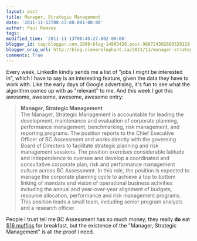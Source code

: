 ```yaml
---
layout: post
title: Manager, Strategic Management
date: '2011-11-13T08:43:00.001-08:00'
author: Paul Ramsey
tags: 
modified_time: '2011-11-13T08:45:27.602-08:00'
blogger_id: tag:blogger.com,1999:blog-14903426.post-968724302600329118
blogger_orig_url: http://blog.cleverelephant.ca/2011/11/manager-strategic-management.html
comments: True
---
```


Every week, LinkedIn kindly sends me a list of "jobs I might be interested in", which I have to say is an interesting feature, given the data they have to work with. Like the early days of Google advertising, it's fun to see what the algorithm comes up with as "relevant" to me. And this week I got this awesome, awesome, awesome, awesome entry:

> **Manager, Strategic Management**<br/>
> The Manager, Strategic Management is accountable for leading the development, maintenance and evaluation of corporate planning, performance management, benchmarking, risk management, and reporting programs.  The position reports to the Chief Executive Officer of BC Assessment and works directly with the governing Board of Directors to facilitate strategic planning and risk management sessions. The position exercises considerable latitude and independence to oversee and develop a coordinated and consultative corporate plan, risk and performance management culture across BC Assessment. In this role, the position is expected to manage the corporate planning cycle to achieve a top to bottom linking of mandate and vision of operational business activities including the annual and year-over-year alignment of budgets, resource allocation, performance and risk management programs. This position leads a small team, including senior program analysts and a research officer. 

People I trust tell me BC Assessment has so much money, they really **do** eat [$16 muffins](http://motherjones.com/kevin-drum/2011/09/great-16-dollar-muffin-myth) for breakfast, but the existence of the "Manager, Strategic Management" is all the proof I need.

